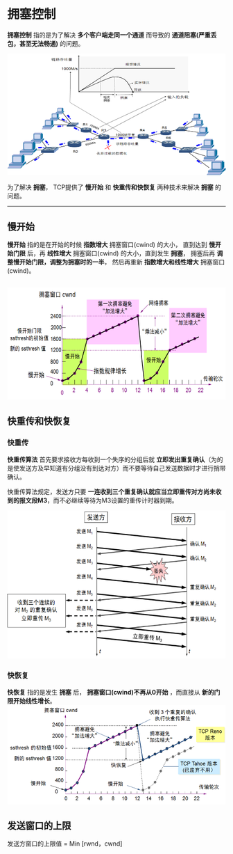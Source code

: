 # 拥塞控制
**拥塞控制** 指的是为了解决 **多个客户端走同一个通道** 而导致的 **通道阻塞(严重丢包，甚至无法畅通)** 的问题。

![Congestion-Control](./assets/Congestion-Control.png)

为了解决 **拥塞**， TCP提供了 **慢开始** 和 **快重传和快恢复** 两种技术来解决 **拥塞** 的问题。

---

## 慢开始
**慢开始** 指的是在开始的时候 **指数增大** 拥塞窗口(cwind) 的大小， 直到达到 **慢开始门限** 后，再 **线性增大** 拥塞窗口(cwind) 的大小，直到发生 **拥塞**， 拥塞后再 **调整慢开始门限，调整为拥塞时的一半**， 然后再重新 **指数增大和线性增大** 拥塞窗口(cwind)。

![TCP-Slow-Start](./assets/TCP-Slow-Start.png)
---

## 快重传和快恢复
### 快重传
 **快重传算法** 首先要求接收方每收到一个失序的分组后就 **立即发出重复确认**（为的是使发送方及早知道有分组没有到达对方）而不要等待自己发送数据时才进行捎带确认。

快重传算法规定，发送方只要 **一连收到三个重复确认就应当立即重传对方尚未收到的报文段M3**，而不必继续等待为M3设置的重传计时器到期。

![TCP-Quick-Resend](./assets/TCP-Quick-Resend.png)

### 快恢复
**快恢复** 指的是发生 **拥塞** 后， **拥塞窗口(cwind)不再从0开始** ，而直接从 **新的门限开始线性增长**。
![TCP-Quick-Recover](./assets/TCP-Quick-Recover.png)

## 发送窗口的上限
发送方窗口的上限值 = Min [rwnd，cwnd]
